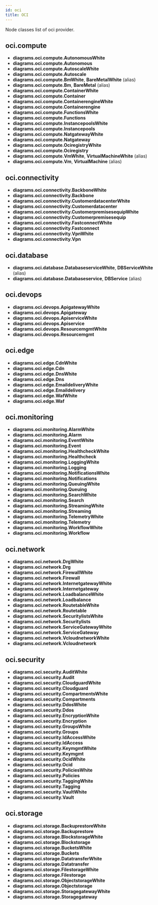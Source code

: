 ```yaml
---
id: oci
title: OCI
---
```


Node classes list of oci provider.

## oci.compute

- **diagrams.oci.compute.AutonomousWhite**
- **diagrams.oci.compute.Autonomous**
- **diagrams.oci.compute.AutoscaleWhite**
- **diagrams.oci.compute.Autoscale**
- **diagrams.oci.compute.BmWhite**, **BareMetalWhite** (alias)
- **diagrams.oci.compute.Bm**, **BareMetal** (alias)
- **diagrams.oci.compute.ContainerWhite**
- **diagrams.oci.compute.Container**
- **diagrams.oci.compute.ContainerengineWhite**
- **diagrams.oci.compute.Containerengine**
- **diagrams.oci.compute.FunctionsWhite**
- **diagrams.oci.compute.Functions**
- **diagrams.oci.compute.InstancepoolsWhite**
- **diagrams.oci.compute.Instancepools**
- **diagrams.oci.compute.NatgatewayWhite**
- **diagrams.oci.compute.Natgateway**
- **diagrams.oci.compute.OciregistryWhite**
- **diagrams.oci.compute.Ociregistry**
- **diagrams.oci.compute.VmWhite**, **VirtualMachineWhite** (alias)
- **diagrams.oci.compute.Vm**, **VirtualMachine** (alias)

## oci.connectivity

- **diagrams.oci.connectivity.BackboneWhite**
- **diagrams.oci.connectivity.Backbone**
- **diagrams.oci.connectivity.CustomerdatacenterWhite**
- **diagrams.oci.connectivity.Customerdatacenter**
- **diagrams.oci.connectivity.CustomerpremisesequipWhite**
- **diagrams.oci.connectivity.Customerpremisesequip**
- **diagrams.oci.connectivity.FastconnectWhite**
- **diagrams.oci.connectivity.Fastconnect**
- **diagrams.oci.connectivity.VpnWhite**
- **diagrams.oci.connectivity.Vpn**

## oci.database

- **diagrams.oci.database.DatabaseserviceWhite**, **DBServiceWhite** (alias)
- **diagrams.oci.database.Databaseservice**, **DBService** (alias)

## oci.devops

- **diagrams.oci.devops.ApigatewayWhite**
- **diagrams.oci.devops.Apigateway**
- **diagrams.oci.devops.ApiserviceWhite**
- **diagrams.oci.devops.Apiservice**
- **diagrams.oci.devops.ResourcemgmtWhite**
- **diagrams.oci.devops.Resourcemgmt**

## oci.edge

- **diagrams.oci.edge.CdnWhite**
- **diagrams.oci.edge.Cdn**
- **diagrams.oci.edge.DnsWhite**
- **diagrams.oci.edge.Dns**
- **diagrams.oci.edge.EmaildeliveryWhite**
- **diagrams.oci.edge.Emaildelivery**
- **diagrams.oci.edge.WafWhite**
- **diagrams.oci.edge.Waf**

## oci.monitoring

- **diagrams.oci.monitoring.AlarmWhite**
- **diagrams.oci.monitoring.Alarm**
- **diagrams.oci.monitoring.EventWhite**
- **diagrams.oci.monitoring.Event**
- **diagrams.oci.monitoring.HealthcheckWhite**
- **diagrams.oci.monitoring.Healthcheck**
- **diagrams.oci.monitoring.LoggingWhite**
- **diagrams.oci.monitoring.Logging**
- **diagrams.oci.monitoring.NotificationsWhite**
- **diagrams.oci.monitoring.Notifications**
- **diagrams.oci.monitoring.QueuingWhite**
- **diagrams.oci.monitoring.Queuing**
- **diagrams.oci.monitoring.SearchWhite**
- **diagrams.oci.monitoring.Search**
- **diagrams.oci.monitoring.StreamingWhite**
- **diagrams.oci.monitoring.Streaming**
- **diagrams.oci.monitoring.TelemetryWhite**
- **diagrams.oci.monitoring.Telemetry**
- **diagrams.oci.monitoring.WorkflowWhite**
- **diagrams.oci.monitoring.Workflow**

## oci.network

- **diagrams.oci.network.DrgWhite**
- **diagrams.oci.network.Drg**
- **diagrams.oci.network.FirewallWhite**
- **diagrams.oci.network.Firewall**
- **diagrams.oci.network.InternetgatewayWhite**
- **diagrams.oci.network.Internetgateway**
- **diagrams.oci.network.LoadbalanceWhite**
- **diagrams.oci.network.Loadbalance**
- **diagrams.oci.network.RoutetableWhite**
- **diagrams.oci.network.Routetable**
- **diagrams.oci.network.SecuritylistsWhite**
- **diagrams.oci.network.Securitylists**
- **diagrams.oci.network.ServiceGatewayWhite**
- **diagrams.oci.network.ServiceGateway**
- **diagrams.oci.network.VcloudnetworkWhite**
- **diagrams.oci.network.Vcloudnetwork**

## oci.security

- **diagrams.oci.security.AuditWhite**
- **diagrams.oci.security.Audit**
- **diagrams.oci.security.CloudguardWhite**
- **diagrams.oci.security.Cloudguard**
- **diagrams.oci.security.CompartmentsWhite**
- **diagrams.oci.security.Compartments**
- **diagrams.oci.security.DdosWhite**
- **diagrams.oci.security.Ddos**
- **diagrams.oci.security.EncryptionWhite**
- **diagrams.oci.security.Encryption**
- **diagrams.oci.security.GroupsWhite**
- **diagrams.oci.security.Groups**
- **diagrams.oci.security.IdAccessWhite**
- **diagrams.oci.security.IdAccess**
- **diagrams.oci.security.KeymgmtWhite**
- **diagrams.oci.security.Keymgmt**
- **diagrams.oci.security.OcidWhite**
- **diagrams.oci.security.Ocid**
- **diagrams.oci.security.PoliciesWhite**
- **diagrams.oci.security.Policies**
- **diagrams.oci.security.TaggingWhite**
- **diagrams.oci.security.Tagging**
- **diagrams.oci.security.VaultWhite**
- **diagrams.oci.security.Vault**

## oci.storage

- **diagrams.oci.storage.BackuprestoreWhite**
- **diagrams.oci.storage.Backuprestore**
- **diagrams.oci.storage.BlockstorageWhite**
- **diagrams.oci.storage.Blockstorage**
- **diagrams.oci.storage.BucketsWhite**
- **diagrams.oci.storage.Buckets**
- **diagrams.oci.storage.DatatransferWhite**
- **diagrams.oci.storage.Datatransfer**
- **diagrams.oci.storage.FilestorageWhite**
- **diagrams.oci.storage.Filestorage**
- **diagrams.oci.storage.ObjectstorageWhite**
- **diagrams.oci.storage.Objectstorage**
- **diagrams.oci.storage.StoragegatewayWhite**
- **diagrams.oci.storage.Storagegateway**
